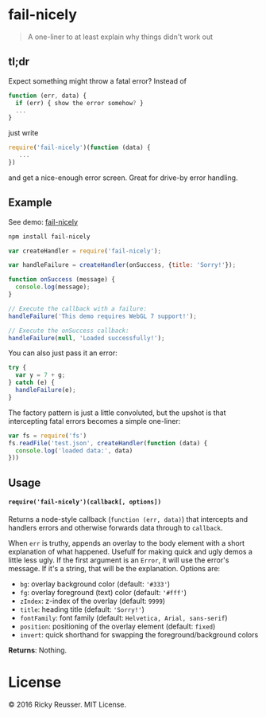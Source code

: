 # fail-nicely

> A one-liner to at least explain why things didn't work out

## tl;dr

Expect something might throw a fatal error? Instead of

```javascript
function (err, data) {
  if (err) { show the error somehow? }
  ...
}
```

just write

```javascript
require('fail-nicely')(function (data) {
   ...
})
```

and get a nice-enough error screen. Great for drive-by error handling.


## Example

See demo: [fail-nicely](https://rreusser.github.io/fail-nicely/)

```bash
npm install fail-nicely
```

```javascript
var createHandler = require('fail-nicely');

var handleFailure = createHandler(onSuccess, {title: 'Sorry!'});

function onSuccess (message) {
  console.log(message);
}

// Execute the callback with a failure:
handleFailure('This demo requires WebGL 7 support!');

// Execute the onSuccess callback:
handleFailure(null, 'Loaded successfully!');
```

You can also just pass it an error:

```javascript
try {
  var y = 7 + g;
} catch (e) {
  handleFailure(e);
}
```

The factory pattern is just a little convoluted, but the upshot is that intercepting fatal errors becomes a simple one-liner:

```javascript
var fs = require('fs')
fs.readFile('test.json', createHandler(function (data) {
  console.log('loaded data:', data)
}))
```


## Usage

#### `require('fail-nicely')(callback[, options])`

Returns a node-style callback (`function (err, data)`) that intercepts and handlers errors and otherwise forwards data through to `callback`.

When `err` is truthy, appends an overlay to the body element with a short explanation of what happened. Usefulf for making quick and ugly demos a little less ugly. If the first argument is an `Error`, it will use the error's message. If it's a string, that will be the explanation. Options are:

- `bg`: overlay background color (default: `'#333'`)
- `fg`: overlay foreground (text) color (default: `'#fff'`)
- `zIndex`: z-index of the overlay (default: `9999`)
- `title`: heading title (default: `'Sorry!'`)
- `fontFamily`: font family (default: `Helvetica, Arial, sans-serif`)
- `position`: positioning of the overlay element (default: `fixed`)
- `invert`: quick shorthand for swapping the foreground/background colors

**Returns**: Nothing.

# License

&copy; 2016 Ricky Reusser. MIT License.
